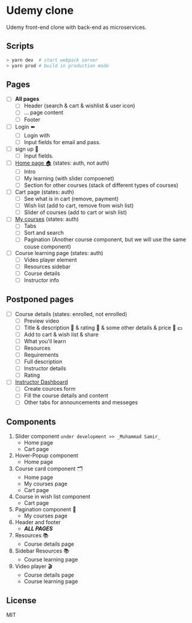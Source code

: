 # Udemy clone

Udemy front-end clone with back-end as microservices.

## Scripts

```bash
> yarn dev  # start webpack server
> yarn prod # build in production mode
```

## Pages

- [ ] __All pages__
  - [ ] Header (search & cart & wishlist & user icon)
  - [ ] ... page content
  - [ ] Footer
- [ ] Login ⬅️
  - [ ] Login with
  - [ ] Input fields for email and pass.
- [ ] sign up 📝
  - [ ] Input fields.
- [ ] [Home page 🏠](https://www.udemy.com) (states: auth, not auth)
  - [ ] Intro
  - [ ] My learning (with slider compoenet)
  - [ ] Section for other courses (stack of different types of courses)
- [ ] Cart page (states: auth)
  - [ ] See what is in cart (remove, payment)
  - [ ] Wish list (add to cart, remove from wish list)
  - [ ] Slider of courses (add to cart or wish list)
- [ ] [My courses](https://www.udemy.com/home/my-courses) (states: auth)
  - [ ] Tabs
  - [ ] Sort and search
  - [ ] Pagination (Another course component, but we will use the same couse component)
- [ ] Course learning page (states: auth)
  - [ ] Video player element
  - [ ] Resources sidebar
  - [ ] Course details
  - [ ] Instructor info

## Postponed pages

- [ ] Course details (states: enrolled, not enrolled)
  - [ ] Preview video
  - [ ] Title & description 📝 & rating 🌟 & some other details & price 💸 💵
  - [ ] Add to cart & wish list & share
  - [ ] What you'll learn
  - [ ] Resources
  - [ ] Requirements
  - [ ] Full description
  - [ ] Instructor details
  - [ ] Rating
- [ ] [Instructor Dashboard](https://www.udemy.com/instructor)
  - [ ] Create cources form
  - [ ] Fill the course details and content
  - [ ] Other tabs for announcements and messeges

## Components

1. Slider component `under development >> _Muhammad Samir_`
    - Home page
    - Cart page
2. Hover-Popup component
    - Home page
3. Course card component 🗂️
    - Home page
    - My courses page
    - Cart page
4. Course in wish list component
    - Cart page
5. Pagination component 🔢
    - My courses page
6. Header and footer
    - ***ALL PAGES***
7. Resources 📚
    - Course details page
8. Sidebar Resources 📚
    - Course learning page
9. Video player 🎬
    - Course details page
    - Course learning page

## License

MIT
